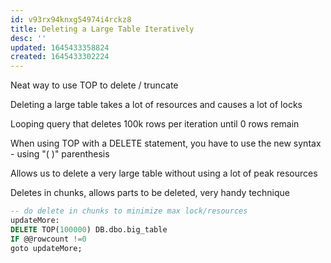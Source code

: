 ```yaml
---
id: v93rx94knxg54974i4rckz8
title: Deleting a Large Table Iteratively
desc: ''
updated: 1645433358824
created: 1645433302224
---
```



Neat way to use TOP to delete / truncate

Deleting a large table takes a lot of resources and causes a lot of locks

Looping query that deletes 100k rows per iteration until 0 rows remain

When using TOP with a DELETE statement, you have to use the new syntax - using "( )" parenthesis

Allows us to delete a very large table without using a lot of peak resources

Deletes in chunks, allows parts to be deleted, very handy technique

```sql
-- do delete in chunks to minimize max lock/resources
updateMore:
DELETE TOP(100000) DB.dbo.big_table
IF @@rowcount !=0
goto updateMore;
```
